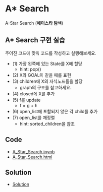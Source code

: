 # A* Search

A-Star Search (**에이스타 탐색**)

## A* Search 구현 실습

주어진 코드에 맞춰 코드를 작성하고 실행해보세요.

- (1) 가장 왼쪽에 있는 State를 X에 할당
    - hint: pop()
- (2) X와 GOAL이 같을 때를 표현
- (3) children에 X의 자식노드들을 할당
    - graph의 구조를 참고하세요.
- (4) closed에 X를 추가
- (5) f를 update
    - f = g + h
- (6) open_list에 포함되지 않은 각 child를 추가
- (7) open_list를 재정렬
	- hint: sorted_children을 참조

## Code

- [A_Star_Search.ipynb](./A_Star_Search.ipynb)
- [A_Star_Search.html](./A_Star_Search.html)

## Solution

- [Solution](./Solutions/A_Star_Search_Solution.ipynb)